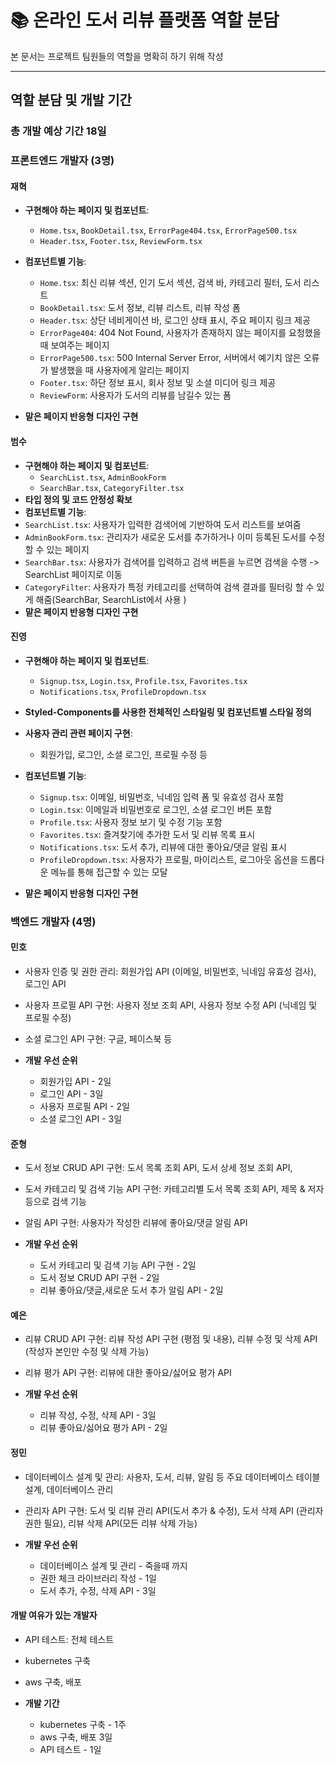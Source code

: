 # 📚 온라인 도서 리뷰 플랫폼 역할 분담

본 문서는 프로젝트 팀원들의 역할을 명확히 하기 위해 작성

---

## 역할 분담 및 개발 기간

### 총 개발 예상 기간 18일

### 프론트엔드 개발자 (3명)

#### 재혁
- **구현해야 하는 페이지 및 컴포넌트**:
  - `Home.tsx`,  `BookDetail.tsx`, `ErrorPage404.tsx`, `ErrorPage500.tsx`
  - `Header.tsx`, `Footer.tsx`, `ReviewForm.tsx`
- **컴포넌트별 기능**:
  - `Home.tsx`: 최신 리뷰 섹션, 인기 도서 섹션, 검색 바, 카테고리 필터, 도서 리스트
  - `BookDetail.tsx`: 도서 정보, 리뷰 리스트, 리뷰 작성 폼
  - `Header.tsx`: 상단 네비게이션 바, 로그인 상태 표시, 주요 페이지 링크 제공
  - `ErrorPage404`: 404 Not Found, 사용자가 존재하지 않는 페이지를 요청했을 때 보여주는 페이지
  - `ErrorPage500.tsx`: 500 Internal Server Error, 서버에서 예기치 않은 오류가 발생했을 때 사용자에게 알리는 페이지
  - `Footer.tsx`: 하단 정보 표시, 회사 정보 및 소셜 미디어 링크 제공
  - `ReviewForm`: 사용자가 도서의 리뷰를 남길수 있는 폼

  
- **맡은 페이지 반응형 디자인 구현**


#### 범수
- **구현해야 하는 페이지 및 컴포넌트**:
  - `SearchList.tsx`, `AdminBookForm`
  - `SearchBar.tsx`, `CategoryFilter.tsx`
- **타입 정의 및 코드 안정성 확보**
- **컴포넌트별 기능**:
- `SearchList.tsx`: 사용자가 입력한 검색어에 기반하여 도서 리스트를 보여줌
- `AdminBookForm.tsx`: 관리자가 새로운 도서를 추가하거나 이미 등록된 도서를 수정할 수 있는 페이지
- `SearchBar.tsx`: 사용자가 검색어를 입력하고 검색 버튼을 누르면 검색을 수행 -> SearchList 페이지로 이동
- `CategoryFilter`: 사용자가 특정 카테고리를 선택하여 검색 결과를 필터링 할 수 있게 해줌(SearchBar, SearchList에서 사용 )
- **맡은 페이지 반응형 디자인 구현**


#### 진영
- **구현해야 하는 페이지 및 컴포넌트**:
  - `Signup.tsx`, `Login.tsx`, `Profile.tsx`, `Favorites.tsx`
  - `Notifications.tsx`, `ProfileDropdown.tsx`
- **Styled-Components를 사용한 전체적인 스타일링 및 컴포넌트별 스타일 정의**

- **사용자 관리 관련 페이지 구현**:
  - 회원가입, 로그인, 소셜 로그인, 프로필 수정 등
- **컴포넌트별 기능**:
  - `Signup.tsx`: 이메일, 비밀번호, 닉네임 입력 폼 및 유효성 검사 포함
  - `Login.tsx`: 이메일과 비밀번호로 로그인, 소셜 로그인 버튼 포함
  - `Profile.tsx`: 사용자 정보 보기 및 수정 기능 포함
  - `Favorites.tsx`: 즐겨찾기에 추가한 도서 및 리뷰 목록 표시
  - `Notifications.tsx`: 도서 추가, 리뷰에 대한 좋아요/댓글 알림 표시
  - `ProfileDropdown.tsx`: 사용자가 프로필, 마이리스트, 로그아웃 옵션을 드롭다운 메뉴를 통해 접근할 수 있는 모달
- **맡은 페이지 반응형 디자인 구현**

### 백엔드 개발자 (4명)

#### 민호
- 사용자 인증 및 권한 관리: 회원가입 API (이메일, 비밀번호, 닉네임 유효성 검사), 로그인 API
- 사용자 프로필 API 구현: 사용자 정보 조회 API, 사용자 정보 수정 API (닉네임 및 프로필 수정)
- 소셜 로그인 API 구현: 구글, 페이스북 등

- **개발 우선 순위**
  - 회원가입 API - 2일
  - 로그인 API - 3일
  - 사용자 프로필 API - 2일
  - 소셜 로그인 API - 3일

#### 준형
- 도서 정보 CRUD API 구현: 도서 목록 조회 API, 도서 상세 정보 조회 API,
- 도서 카테고리 및 검색 기능 API 구현: 카테고리별 도서 목록 조회 API, 제목 & 저자 등으로 검색 기능
- 알림 API 구현: 사용자가 작성한 리뷰에 좋아요/댓글 알림 API

- **개발 우선 순위**
  - 도서 카테고리 및 검색 기능 API 구현 - 2일
  - 도서 정보 CRUD API 구현 - 2일
  - 리뷰 좋아요/댓글,새로운 도서 추가 알림 API - 2일


#### 예은
- 리뷰 CRUD API 구현: 리뷰 작성 API 구현 (평점 및 내용), 리뷰 수정 및 삭제 API (작성자 본인만 수정 및 삭제 가능)
- 리뷰 평가 API 구현: 리뷰에 대한 좋아요/싫어요 평가 API


- **개발 우선 순위**
  - 리뷰 작성, 수정, 삭제 API - 3일
  - 리뷰 좋아요/싫어요 평가 API - 2일


#### 정민
- 데이터베이스 설계 및 관리: 사용자, 도서, 리뷰, 알림 등 주요 데이터베이스 테이블 설계, 데이터베이스 관리
- 관리자 API 구현: 도서 및 리뷰 관리 API(도서 추가 & 수정), 도서 삭제 API (관리자 권한 필요), 리뷰 삭제 API(모든 리뷰 삭제 가능)

- **개발 우선 순위**
  - 데이터베이스 설계 및 관리 - 죽을때 까지
  - 권한 체크 라이브러리 작성 - 1일
  - 도서 추가, 수정, 삭제 API - 3일


#### 개발 여유가 있는 개발자
- API 테스트: 전체 테스트
- kubernetes 구축
- aws 구축, 배포

- **개발 기간**
  - kubernetes 구축 - 1주
  - aws 구축, 배포 3일
  - API 테스트 - 1일
